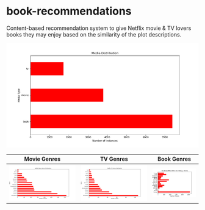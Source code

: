 # book-recommendations
Content-based recommendation system to give Netflix movie & TV lovers books they may enjoy based on the similarity of the plot descriptions. 

![alt_text](graphs/media_distribution.png) 

Movie Genres        |  TV Genres  |  Book Genres    
:-------------------------:|:-------------------------:|:-------------------------:
![alt_text](graphs/netflix_movie_genres.png)  | ![alt_text](graphs/netflix_tv_genres.png) | ![alt_text](graphs/goodreads.png)

